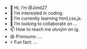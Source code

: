 - 👋 Hi, I’m @Jimil27
- 👀 I’m interested in coding.
- 🌱 I’m currently learning html,css,js.
- 💞️ I’m looking to collaborate on ...
- 📫 How to reach me uluvjim on ig.
- 😄 Pronouns: ...
- ⚡ Fun fact: ...

<!---
Jimil27/Jimil27 is a ✨ special ✨ repository because its `README.md` (this file) appears on your GitHub profile.
You can click the Preview link to take a look at your changes.
--->
